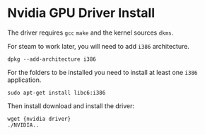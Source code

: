 # Nvidia GPU Driver Install
The driver requires `gcc` `make` and the kernel sources `dkms`.

For steam to work later, you will need to add `i386` architecture. 

```
dpkg --add-architecture i386
```
For the folders to be installed you need to install at least one `i386` application.

```
sudo apt-get install libc6:i386
```

Then install download and install the driver:

```
wget {nvidia driver}
./NVIDIA..
```

